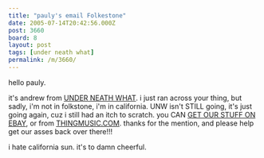 ```yaml
---
title: "pauly's email Folkestone"
date: 2005-07-14T20:42:56.000Z
post: 3660
board: 8
layout: post
tags: [under neath what]
permalink: /m/3660/
---
```

hello pauly.

it's andrew from <a href="/wiki/under+neath+what">UNDER NEATH WHAT</a>.  i just ran across your  thing,  but sadly, i'm not in folkstone, i'm  in california.  UNW isn't STILL going, it's  just going again, cuz i still had  an  itch to scratch.  you  CAN <a href="http://tinyurl.com/dxkfu">GET OUR STUFF ON EBAY</a>, or from <a href="http://www.thingmusic.com">THINGMUSIC.COM</a>.  thanks for the mention, and please help get our asses back over there!!!

i hate california sun.  it's to damn cheerful.
